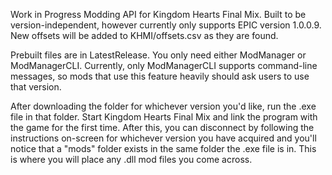 Work in Progress Modding API for Kingdom Hearts Final Mix. Built to be version-independent, however currently only supports EPIC version 1.0.0.9. New offsets will be added to KHMI/offsets.csv as they are found.

Prebuilt files are in LatestRelease. You only need either ModManager or ModManagerCLI. Currently, only ModManagerCLI supports command-line messages, so mods that use this feature heavily should ask users to use that version.

After downloading the folder for whichever version you'd like, run the .exe file in that folder. Start Kingdom Hearts Final Mix and link the program with the game for the first time. After this, you can disconnect by following the instructions on-screen for whichever version you have acquired and you'll notice that a "mods" folder exists in the same folder the .exe file is in. This is where you will place any .dll mod files you come across.
